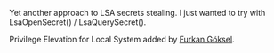 Yet another approach to LSA secrets stealing. I just wanted to try with LsaOpenSecret() / LsaQuerySecret().<p>
Privilege Elevation for Local System added by [Furkan Göksel](https://github.com/frkngksl).
